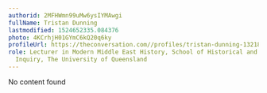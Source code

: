 ```yaml
---
authorid: 2MFHWmn99uMw6ysIYMAwgi
fullName: Tristan Dunning
lastmodified: 1524652335.084376
photo: 4KCrhjH01GYmC6kQ20q6ky
profileUrl: https://theconversation.com//profiles/tristan-dunning-132185
role: Lecturer in Modern Middle East History, School of Historical and Philosophical
  Inquiry, The University of Queensland
---
```

No content found